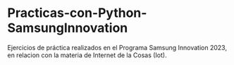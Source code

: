 # Practicas-con-Python-SamsungInnovation
Ejercicios de práctica realizados en el Programa Samsung Innovation 2023, en relacion con la materia de Internet de la Cosas (Iot).

